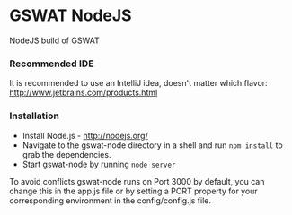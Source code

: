 # GSWAT NodeJS

NodeJS build of GSWAT

### Recommended IDE

It is recommended to use an IntelliJ idea, doesn't matter which flavor: http://www.jetbrains.com/products.html

### Installation


* Install Node.js - http://nodejs.org/
* Navigate to the gswat-node directory in a shell and run `npm install` to grab the dependencies.
* Start gswat-node by running `node server`

To avoid conflicts gswat-node runs on Port 3000 by default, you can change this in the app.js file or by setting a PORT property for your corresponding environment in the config/config.js file.
